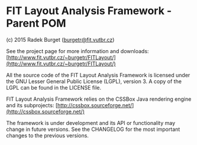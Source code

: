 FIT Layout Analysis Framework - Parent POM
==========================================
(c) 2015 Radek Burget (burgetr@fit.vutbr.cz)

See the project page for more information and downloads:
[http://www.fit.vutbr.cz/~burgetr/FITLayout/](http://www.fit.vutbr.cz/~burgetr/FITLayout/)

All the source code of the FIT Layout Analysis Framework is licensed under the GNU Lesser General
Public License (LGPL), version 3. A copy of the LGPL can be found 
in the LICENSE file.

FIT Layout Analysis Framework relies on the CSSBox Java rendering engine and its subprojects:
[http://cssbox.sourceforge.net/](http://cssbox.sourceforge.net/)

The framework is under development and its API or functionality may change in future versions.
See the CHANGELOG for the most important changes to the previous versions.
